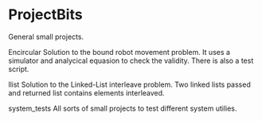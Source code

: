 # ProjectBits
General small projects.

 Encircular
Solution to the bound robot movement problem. It uses a simulator and analycical equasion to check the validity. There is also a test script.

 llist
Solution to the Linked-List interleave problem. Two linked lists passed and returned list contains elements interleaved.

 system_tests
All sorts of small projects to test different system utilies.



